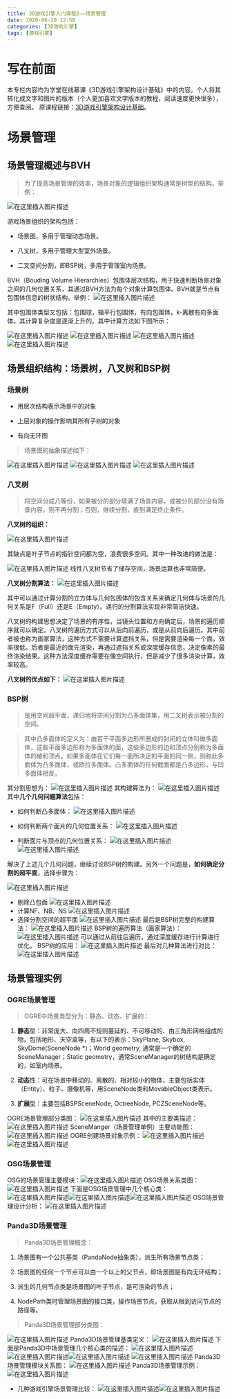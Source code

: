 ```yaml
---
title: 3D游戏引擎入门课程2——场景管理
date: 2020-06-29 12:50
categories: [3D游戏引擎]
tags: [游戏引擎]
---
```


# 写在前面

本专栏内容均为学堂在线慕课《3D游戏引擎架构设计基础》中的内容。个人将其转化成文字和图片的版本（个人更加喜欢文字版本的教程，阅读速度更快很多），方便查阅。
原课程链接：[3D游戏引擎架构设计基础](https://next.xuetangx.com/course/SCUT00001001532/1515566?fromArray=learn_title)。

# 场景管理

## 场景管理概述与BVH

> 为了提高场景管理的效率，场景对象的逻辑组织架构通常是树型的结构。举例：

![在这里插入图片描述](https://picbed.olimi.icu//img/202303291906523.png)

游戏场景组织的架构包括：

- 场景图，多用于管理动态场景。

- 八叉树，多用于管理大型室外场景。

- 二叉空间分割，即BSP树，多用于管理室内场景。

BVH（Bouding Volume Hierarchies）包围体层次结构，用于快速判断场景对象之间的几何位置关系，其通过BVH方法为每个对象计算包围体。BVH就是节点有包围体信息的树状结构。举例：
![在这里插入图片描述](https://picbed.olimi.icu//img/202303291906524.png)

其中包围体类型又包括：包围球，轴平行包围体，有向包围体，k-离散有向多面体。其计算复杂度是逐渐上升的。其中计算方法如下图所示：

![在这里插入图片描述](https://picbed.olimi.icu//img/202303291906525.png)
![在这里插入图片描述](https://picbed.olimi.icu//img/202303291906526.png)
![在这里插入图片描述](https://picbed.olimi.icu//img/202303291906527.png)![在这里插入图片描述](https://picbed.olimi.icu//img/202303291906529.png)

## 场景组织结构：场景树，八叉树和BSP树

### 场景树

- 用层次结构表示场景中的对象

- 上层对象的操作影响其所有子树的对象

- 有向无环图

> 场景图的抽象描述如下：

![在这里插入图片描述](https://picbed.olimi.icu//img/202303291906530.png)
![在这里插入图片描述](https://picbed.olimi.icu//img/202303291906531.png)
![在这里插入图片描述](https://picbed.olimi.icu//img/202303291906532.png)

### 八叉树

> 将空间分成八等份，如果被分的部分填满了场景内容，或被分的部分没有场景内容，则不再分割；否则，继续分割，直到满足终止条件。

**八叉树的组织：**

![在这里插入图片描述](https://picbed.olimi.icu//img/202303291906533.png)

其缺点是叶子节点的指针空间都为空，浪费很多空间。其中一种改进的做法是：

![在这里插入图片描述](https://picbed.olimi.icu//img/202303291906534.png)
线性八叉树节省了储存空间，场景运算也非常简便。

**八叉树分割算法：**
![在这里插入图片描述](https://picbed.olimi.icu//img/202303291906535.png)

其中可以通过计算分割的立方体与几何包围体的包含关系来确定几何体与场景的几何关系是F（Full）还是E（Empty）。递归的分割算法实现非常简洁快速。

八叉树的构建思想决定了场景的有序性，当镜头位置和方向确定后，场景的遍历顺序就可以确定。八叉树的遍历方式可以从后向前遍历，或是从前向后遍历。其中前者被也称为画家算法，这种方式不需要计算遮挡关系，但是需要渲染每一个面，效率很低。后者是最近的面先渲染，再通过遮挡关系或深度缓存信息，决定像素的最终渲染结果。这种方法深度缓存需要在像空间执行，但是减少了很多渲染计算，效率较高。

**八叉树的优点如下：**
![在这里插入图片描述](https://picbed.olimi.icu//img/202303291906536.png)

### BSP树

>是用空间超平面，递归地将空间分割为凸多面体集，用二叉树表示被分割的空间。

>其中凸多面体的定义为：由若干平面多边形所圈成的封闭的立体叫做多面体，这些平面多边形称为多面体的面，这些多边形的边和顶点分别称为多面体的棱和顶点。如果多面体在它们每一面所决定的平面的同一侧，则称此多面体为凸多面体，或欧拉多面体。凸多面体的任何截面都是凸多边形，与凹多面体相反。

其分割思想为：
![在这里插入图片描述](https://picbed.olimi.icu//img/202303291906537.png)
其构建算法为：
![在这里插入图片描述](https://picbed.olimi.icu//img/202303291906538.png)
其中**几个几何问题算法**包括：

- 如何判断凸多面体：
![在这里插入图片描述](https://picbed.olimi.icu//img/202303291906539.png)

- 如何判断两个面片的几何位置关系：
![在这里插入图片描述](https://picbed.olimi.icu//img/202303291906540.png)
- 判断面片与顶点的几何位置关系：
![在这里插入图片描述](https://picbed.olimi.icu//img/202303291906541.png)
![在这里插入图片描述](https://picbed.olimi.icu//img/202303291906542.png)

解决了上述几个几何问题，继续讨论BSP树的构建。另外一个问题是，**如何确定分割的超平面**，选择步骤为：

![在这里插入图片描述](https://picbed.olimi.icu//img/202303291906544.png)

- 剔除凸包面
![在这里插入图片描述](https://picbed.olimi.icu//img/202303291906545.png)
- 计算NF、NB、NS
![在这里插入图片描述](https://picbed.olimi.icu//img/202303291906546.png)
- 选择分割空间的超平面
![在这里插入图片描述](https://picbed.olimi.icu//img/202303291906547.png)
最后是BSP树完整的构建算法：
![在这里插入图片描述](https://picbed.olimi.icu//img/202303291906548.png)
BSP树的遍历算法（画家算法）：
![在这里插入图片描述](https://picbed.olimi.icu//img/202303291906549.png)
可以通过从前往后遍历，通过深度缓存进行计算进行优化。
BSP树的应用：
![在这里插入图片描述](https://picbed.olimi.icu//img/202303291906550.png)
最后对几种算法进行对比：
![在这里插入图片描述](https://picbed.olimi.icu//img/202303291906551.png)

## 场景管理实例

### OGRE场景管理

> OGRE中场景类型分为：静态、动态、扩展的：

1. **静态**型：非常庞大、向四周不规则蔓延的、不可移动的、由三角形网格组成的物，包括地形、天空盒等，有以下的表示：SkyPlane, Skybox, SkyDome(SceneNode \*)；World geometry, 通常是一个确定的SceneManager；Static geometry，通常SceneManager的树结构是确定的，如室内场景。

2. **动态**性：可在场景中移动的、离散的、相对较小的物体，主要包括实体（Entity）、粒子、摄像机等，用SceneNode类和MovableObject类表示。

3. **扩展**型：主要包括BSPSceneNode, OctreeNode, PCZSceneNode等。

OGRE场景管理部分类图：
![在这里插入图片描述](https://picbed.olimi.icu//img/202303291906552.png)
其中的主要类描述：
![在这里插入图片描述](https://picbed.olimi.icu//img/202303291906553.png)
SceneManger（场景管理单例）主要功能图：![在这里插入图片描述](https://picbed.olimi.icu//img/202303291906554.png)
OGRE创建场景对象示例：
![在这里插入图片描述](https://picbed.olimi.icu//img/202303291906555.png)![在这里插入图片描述](https://picbed.olimi.icu//img/202303291906556.png)

### OSG场景管理

OSG的场景管理主要模块：![在这里插入图片描述](https://picbed.olimi.icu//img/202303291906557.png)
OSG场景关系类图：
![在这里插入图片描述](https://picbed.olimi.icu//img/202303291906558.png)
下面是OSG场景管理中几个核心类：
![在这里插入图片描述](https://picbed.olimi.icu//img/202303291906559.png)![在这里插入图片描述](https://picbed.olimi.icu//img/202303291906560.png)![在这里插入图片描述](https://picbed.olimi.icu//img/202303291906561.png)
OSG场景管理设计分析：
![在这里插入图片描述](https://picbed.olimi.icu//img/202303291906562.png)

### Panda3D场景管理

> Panda3D场景管理概念：

1. 场景图有一个公共基类（PandaNode抽象类），派生所有场景节点类；

2. 场景图的任何一个节点可以由一个以上的父节点，即场景图是有向无环结构；

3. 派生的几何节点类是场景图的叶子节点，是可渲染的节点；

4. NodePath类时管理场景图的接口类，操作场景节点，获取从根到访问节点的路径等。

> Panda3D场景管理部分类图：

![在这里插入图片描述](https://picbed.olimi.icu//img/202303291906563.png)
Panda3D场景管理基类定义：
![在这里插入图片描述](https://picbed.olimi.icu//img/202303291906564.png)
下面是Panda3D中场景管理几个核心类的描述：
![在这里插入图片描述](https://picbed.olimi.icu//img/202303291906565.png)
![在这里插入图片描述](https://picbed.olimi.icu//img/202303291906566.png)![在这里插入图片描述](https://picbed.olimi.icu//img/202303291906567.png)
![在这里插入图片描述](https://picbed.olimi.icu//img/202303291906568.png)
Panda3D场景管理模块关系图：
![在这里插入图片描述](https://picbed.olimi.icu//img/202303291906569.png)
Panda3D场景管理示例：
![在这里插入图片描述](https://picbed.olimi.icu//img/202303291906570.png)

- 几种游戏引擎场景管理比较：
![在这里插入图片描述](https://picbed.olimi.icu//img/202303291906571.png)![在这里插入图片描述](https://picbed.olimi.icu//img/202303291906572.png)
